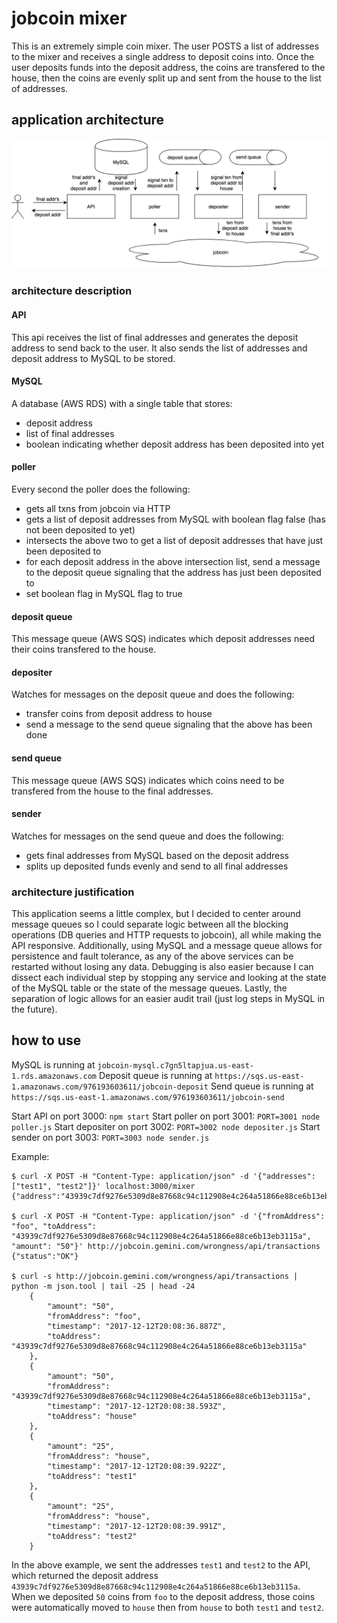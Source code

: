 # jobcoin mixer
This is an extremely simple coin mixer. The user POSTS a list of addresses to the mixer and receives a single address to deposit coins into. Once the user deposits funds into the deposit address, the coins are transfered to the house, then the coins are evenly split up and sent from the house to the list of addresses.

## application architecture
![diagram](jobcoin_diagram.png)

### architecture description
#### API
This api receives the list of final addresses and generates the deposit address to send back to the user. It also sends the list of addresses and deposit address to MySQL to be stored.

#### MySQL
A database (AWS RDS) with a single table that stores:
 - deposit address
 - list of final addresses
 - boolean indicating whether deposit address has been deposited into yet

#### poller
Every second the poller does the following:
 - gets all txns from jobcoin via HTTP
 - gets a list of deposit addresses from MySQL with boolean flag false (has not been deposited to yet)
 - intersects the above two to get a list of deposit addresses that have just been deposited to
 - for each deposit address in the above intersection list, send a message to the deposit queue signaling that the address has just been deposited to
 - set boolean flag in MySQL flag to true

#### deposit queue
This message queue (AWS SQS) indicates which deposit addresses need their coins transfered to the house.

#### depositer
Watches for messages on the deposit queue and does the following:
 - transfer coins from deposit address to house
 - send a message to the send queue signaling that the above has been done

#### send queue
This message queue (AWS SQS) indicates which coins need to be transfered from the house to the final addresses.

#### sender
Watches for messages on the send queue and does the following:
 - gets final addresses from MySQL based on the deposit address
 - splits up deposited funds evenly and send to all final addresses

### architecture justification
This application seems a little complex, but I decided to center around message queues so I could separate logic between all the blocking operations (DB queries and HTTP requests to jobcoin), all while making the API responsive. Additionally, using MySQL and a message queue allows for persistence and fault tolerance, as any of the above services can be restarted without losing any data. Debugging is also easier because I can dissect each individual step by stopping any service and looking at the state of the MySQL table or the state of the message queues. Lastly, the separation of logic allows for an easier audit trail (just log steps in MySQL in the future).

## how to use
MySQL is running at `jobcoin-mysql.c7gn5ltapjua.us-east-1.rds.amazonaws.com`
Deposit queue is running at `https://sqs.us-east-1.amazonaws.com/976193603611/jobcoin-deposit`
Send queue is running at `https://sqs.us-east-1.amazonaws.com/976193603611/jobcoin-send`

Start API on port 3000: `npm start`
Start poller on port 3001: `PORT=3001 node poller.js`
Start depositer on port 3002: `PORT=3002 node depositer.js`
Start sender on port 3003: `PORT=3003 node sender.js`

Example:
```
$ curl -X POST -H "Content-Type: application/json" -d '{"addresses": ["test1", "test2"]}' localhost:3000/mixer
{"address":"43939c7df9276e5309d8e87668c94c112908e4c264a51866e88ce6b13eb3115a"}

$ curl -X POST -H "Content-Type: application/json" -d '{"fromAddress": "foo", "toAddress": "43939c7df9276e5309d8e87668c94c112908e4c264a51866e88ce6b13eb3115a", "amount": "50"}' http://jobcoin.gemini.com/wrongness/api/transactions
{"status":"OK"}

$ curl -s http://jobcoin.gemini.com/wrongness/api/transactions | python -m json.tool | tail -25 | head -24
    {
        "amount": "50",
        "fromAddress": "foo",
        "timestamp": "2017-12-12T20:08:36.887Z",
        "toAddress": "43939c7df9276e5309d8e87668c94c112908e4c264a51866e88ce6b13eb3115a"
    },
    {
        "amount": "50",
        "fromAddress": "43939c7df9276e5309d8e87668c94c112908e4c264a51866e88ce6b13eb3115a",
        "timestamp": "2017-12-12T20:08:38.593Z",
        "toAddress": "house"
    },
    {
        "amount": "25",
        "fromAddress": "house",
        "timestamp": "2017-12-12T20:08:39.922Z",
        "toAddress": "test1"
    },
    {
        "amount": "25",
        "fromAddress": "house",
        "timestamp": "2017-12-12T20:08:39.991Z",
        "toAddress": "test2"
    }
```
In the above example, we sent the addresses `test1` and `test2` to the API, which returned the deposit address `43939c7df9276e5309d8e87668c94c112908e4c264a51866e88ce6b13eb3115a`. When we deposited `50` coins from `foo` to the deposit address, those coins were automatically moved to `house` then from `house` to both `test1` and `test2`.
